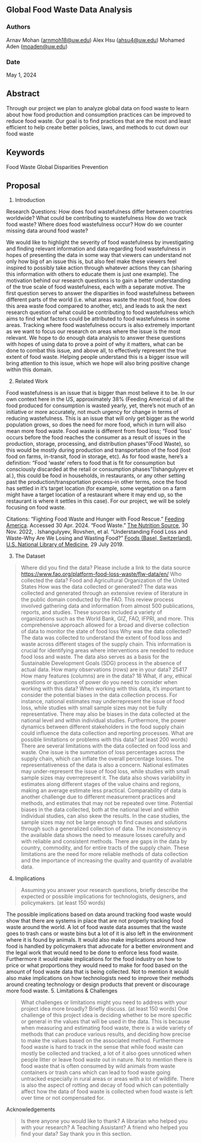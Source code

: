 ## Global Food Waste Data Analysis

### Authors

Arnav Mohan (arnmoh18@uw.edu)
Alex Hsu (ahsu4@uw.edu)
Mohamed Aden (moaden@uw.edu) 
### Date

May 1, 2024
## Abstract

Through our project we plan to analyze global data on food waste to learn about how food production and consumption practices can be improved to reduce food waste. Our goal is to find practices that are the most and least efficient to help create better policies, laws, and methods to cut down our food waste

## Keywords

Food Waste
Global
Disparities
Prevention 

## Proposal

1. Introduction  

Research Questions:
How does food wastefulness differ between countries worldwide?
What could be contributing to wastefulness
How do we track food waste?
Where does food wastefulness occur?
How do we counter missing data around food waste?

We would like to highlight the severity of food wastefulness by investigating and finding relevant information and data regarding food wastefulness in hopes of presenting the data in some way that viewers can understand not only how big of an issue this is, but also feel make these viewers feel inspired to possibly take action through whatever actions they can (sharing this information with others to educate them is just one example). The motivation behind our research questions is to gain a better understanding of the true scale of food wastefulness, each with a separate motive. The first question serves to answer the disparities in food wastefulness between different parts of the world (i.e. what areas waste the most food, how does this area waste food compared to another, etc), and leads to ask the next research question of what could be contributing to food wastefulness which aims to find what factors could be attributed to food wastefulness in some areas. Tracking where food wastefulness occurs is also extremely important as we want to focus our research on areas where the issue is the most relevant. We hope to do enough data analysis to answer these questions with hopes of using data to prove a point of why it matters, what can be done to combat this issue, and above all, to effectively represent the true extent of food waste. Helping people understand this is a bigger issue will bring attention to this issue, which we hope will also bring positive change within this domain. 

2. Related Work  

Food wastefulness is an issue that is bigger than most believe it to be. In our own context here in the US, approximately 38% (Feeding America) of all the food produced for consumption is wasted yearly, yet, there’s not much of an initiative or more accurately, not much urgency for change in terms of reducing wastefulness. This is an issue that will only get bigger as the world population grows, so does the need for more food, which in turn will also mean more food waste. Food waste is different from food loss; “Food ‘loss’ occurs before the food reaches the consumer as a result of issues in the production, storage, processing, and distribution phases”(Food Waste), so this would be mostly during production and transportation of the food (lost food on  farms, in-transit, food in storage, etc). As for food waste, here’s a definition: “Food ‘waste’ refers to food that is fit for consumption but consciously discarded at the retail or consumption phases”(Ishangulyyev et al.), this could be food in households, in restaurants, or any other setting past the production/transportation process–in other terms, once the food has settled in it’s target location (for example, some vegetation on a farm might have a target location of a restaurant where it may end up, so the restaurant is where it settles in this case). For our project, we will be solely focusing on food waste.

Citations:
“Fighting Food Waste and Hunger with Food Rescue.” [Feeding America](www.feedingamerica.org/our-work/reduce-food-waste#:~:text=In%20the%20United%20States%2C%20people,all%20the%20food%20in%20America). Accessed 30 Apr. 2024.
“Food Waste.” [The Nutrition Source](www.hsph.harvard.edu/nutritionsource/sustainability/food-waste/#:~:text=Food%20%E2%80%9Closs%E2%80%9D%20occurs%20before%20the,the%20retail%20or%20consumption%20phases), 30 Nov. 2022, .
Ishangulyyev, Rovshen, et al. “Understanding Food Loss and Waste-Why Are We Losing and Wasting Food?” [Foods (Basel, Switzerland), U.S. National Library of Medicine](www.ncbi.nlm.nih.gov/pmc/articles/PMC6723314/), 29 July 2019. 


3. The Dataset

> Where did you find the data? Please include a link to the data source
https://www.fao.org/platform-food-loss-waste/flw-data/en/
> Who collected the data?
Food and Agricultural Organization of the United States 
> How was the data collected or generated?
The data was collected and generated through an extensive review of literature in the public domain conducted by the FAO. This review process involved gathering data and information from almost 500 publications, reports, and studies. These sources included a variety of organizations such as the World Bank, GIZ, FAO, IFPRI, and more. This comprehensive approach allowed for a broad and diverse collection of data to monitor the state of food loss
> Why was the data collected?
The data was collected to understand the extent of food loss and waste across different stages of the supply chain. This information is crucial for identifying areas where interventions are needed to reduce food loss and waste. The data also serves as a basis for the Sustainable Development Goals (SDG) process in the absence of actual data.
> How many observations (rows) are in your data?
25417
> How many features (columns) are in the data?
18
> What, if any, ethical questions or questions of power do you need to consider when working with this data?
When working with this data, it’s important to consider the potential biases in the data collection process. For instance, national estimates may underrepresent the issue of food loss, while studies with small sample sizes may not be fully representative. There may also be biases in the data collected at the national level and within individual studies. Furthermore, the power dynamics between different stakeholders in the food supply chain could influence the data collection and reporting processes.
> What are possible limitations or problems with this data? (at least 200 words)
There are several limitations with the data collected on food loss and waste. One issue is the summation of loss percentages across the supply chain, which can inflate the overall percentage losses. The representativeness of the data is also a concern. National estimates may under-represent the issue of food loss, while studies with small sample sizes may overrepresent it. The data also shows variability in estimates along different stages of the value chains and regions, making an average estimate less practical. Comparability of data is another challenge due to different measurement practices and methods, and estimates that may not be repeated over time. Potential biases in the data collected, both at the national level and within individual studies, can also skew the results. In the case studies, the sample sizes may not be large enough to find causes and solutions through such a generalized collection of data. The inconsistency in the available data shows the need to measure losses carefully and with reliable and consistent methods. There are gaps in the data by country, commodity, and for entire tracts of the supply chain. These limitations are the need for more reliable methods of data collection and the importance of increasing the quality and quantity of available data. 

4. Implications

> Assuming you answer your research questions, briefly describe the expected or possible implications for technologists, designers, and policymakers. (at least 150 words)

The possible implications based on data around tracking food waste would show that there are systems in place that are not properly tracking food waste around the world. A lot of food waste data assumes that the waste goes to trash cans or waste bins but a lot of it is also left in the environment where it is found by animals. It would also make implications around how food is handled by policymakers that advocate for a better environment and the legal work that would need to be done to enforce less food waste. Furthermore it would make implications for the food industry on how to price or what proportions they would need to make for food based on the amount of food waste data that is being collected. Not to mention it would also make implications on how technologists need to improve their methods around creating technology or design products that prevent or discourage more food waste.
5. Limitations & Challenges
>What challenges or limitations might you need to address with your project idea more broadly? Briefly discuss. (at least 150 words)
One challenge of this project idea is deciding whether to be more specific or general in the values that will be used in the data. This is because when measuring and estimating food waste, there is a wide variety of methods that can produce various results, and deciding how precise to make the values based on the associated method. Furthermore food waste is hard to track in the sense that while food waste can mostly be collected and tracked, a lot of it also goes unnoticed when people litter or leave food waste out in nature. Not to mention there is food waste that is often consumed by wild animals from waste containers or trash cans which can lead to food waste going untracked especially in rural areas or areas with a lot of wildlife. 
There is also the aspect of rotting and decay of food which can potentially affect how the data of food waste is collected when food waste is left over time or not compensated for. 

Acknowledgements
> Is there anyone you would like to thank? A librarian who helped you with your research? A Teaching Assistant? A friend who helped you find your data? Say thank you in this section.
